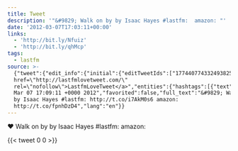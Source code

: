 ```yaml
---
title: Tweet
description: '"&#9829; Walk on by by Isaac Hayes #lastfm:  amazon: "'
date: '2012-03-07T17:03:11+00:00'
links:
  - 'http://bit.ly/Nfuiz'
  - 'http://bit.ly/qhMcp'
tags:
  - lastfm
source: >-
  {"tweet":{"edit_info":{"initial":{"editTweetIds":["177440774332493825"],"editableUntil":"2012-03-07T18:09:11.948Z","editsRemaining":"5","isEditEligible":true}},"retweeted":false,"source":"<a
  href=\"http://lastfmlovetweet.com/\"
  rel=\"nofollow\">LastfmLoveTweet</a>","entities":{"hashtags":[{"text":"lastfm","indices":["34","41"]}],"symbols":[],"user_mentions":[],"urls":[{"url":"http://t.co/i7AkM0s6","expanded_url":"http://bit.ly/Nfuiz","display_url":"bit.ly/Nfuiz","indices":["43","63"]},{"url":"http://t.co/fpnhDzD4","expanded_url":"http://bit.ly/qhMcp","display_url":"bit.ly/qhMcp","indices":["72","92"]}]},"display_text_range":["0","92"],"favorite_count":"0","id_str":"177440774332493825","truncated":false,"retweet_count":"0","id":"177440774332493825","possibly_sensitive":false,"created_at":"Wed
  Mar 07 17:09:11 +0000 2012","favorited":false,"full_text":"&#9829; Walk on by
  by Isaac Hayes #lastfm: http://t.co/i7AkM0s6 amazon:
  http://t.co/fpnhDzD4","lang":"en"}}
---
```

&#9829; Walk on by by Isaac Hayes #lastfm:  amazon: 
    
{{< tweet 0 0 >}}
    
